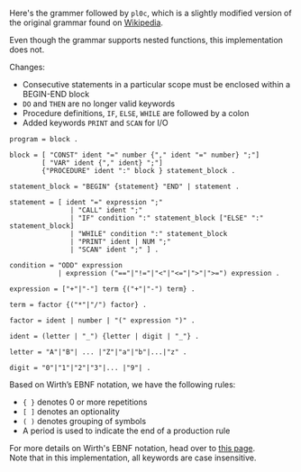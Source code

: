 Here's the grammer followed by `pl0c`, which is a slightly modified version of the original grammar found on [Wikipedia](https://en.wikipedia.org/wiki/PL/0 "link to the Wikipedia page"). <br>

Even though the grammar supports nested functions, this implementation does not.

Changes:
- Consecutive statements in a particular scope must be enclosed within a BEGIN-END block
- `DO` and `THEN` are no longer valid keywords
- Procedure definitions, `IF`, `ELSE`, `WHILE` are followed by a colon
- Added keywords `PRINT` and `SCAN` for I/O

```
program = block .

block = [ "CONST" ident "=" number {"," ident "=" number} ";"]
        [ "VAR" ident {"," ident} ";"]
        {"PROCEDURE" ident ":" block } statement_block .

statement_block = "BEGIN" {statement} "END" | statement .

statement = [ ident "=" expression ";"
               | "CALL" ident ";"
               | "IF" condition ":" statement_block ["ELSE" ":" statement_block]
               | "WHILE" condition ":" statement_block
               | "PRINT" ident | NUM ";"
               | "SCAN" ident ";" ] .

condition = "ODD" expression 
            | expression ("=="|"!="|"<"|"<="|">"|">=") expression .

expression = ["+"|"-"] term {("+"|"-") term} .

term = factor {("*"|"/") factor} .

factor = ident | number | "(" expression ")" .

ident = (letter | "_") {letter | digit | "_"} .

letter = "A"|"B"| ... |"Z"|"a"|"b"|...|"z" .

digit = "0"|"1"|"2"|"3"|... |"9"| .

```


Based on Wirth’s EBNF notation, we have the following rules:
- `{ }` denotes 0 or more repetitions
- `[ ]` denotes an optionality
- `( )` denotes grouping of symbols
- A period is used to indicate the end of a production rule

For more details on Wirth's EBNF notation, head over to 
[this page](https://en.wikipedia.org/wiki/Wirth_syntax_notation "Wikipedia link to Wirth syntax notation"). <br>
Note that in this implementation, all keywords are case insensitive.
